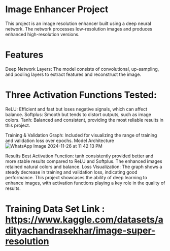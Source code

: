 # Image Enhancer Project
This project is an image resolution enhancer built using a deep neural network. The network processes low-resolution images and produces enhanced high-resolution versions.

# Features
Deep Network Layers: The model consists of convolutional, up-sampling, and pooling layers to extract features and reconstruct the image.

# Three Activation Functions Tested:
ReLU: Efficient and fast but loses negative signals, which can affect balance.
Softplus: Smooth but tends to distort outputs, such as image colors.
Tanh: Balanced and consistent, providing the most reliable results in this project.

Training & Validation Graph: Included for visualizing the range of training and validation loss over epochs.
Model Architecture
![WhatsApp Image 2024-11-26 at 11 42 13 PM](https://github.com/user-attachments/assets/6d5751d0-e061-44a3-a875-6bd66912d08e)


Results
Best Activation Function: tanh consistently provided better and more stable results compared to ReLU and Softplus. The enhanced images retained natural colors and balance.
Loss Visualization: The graph shows a steady decrease in training and validation loss, indicating good performance.
This project showcases the ability of deep learning to enhance images, with activation functions playing a key role in the quality of results.

# Training Data Set Link : https://www.kaggle.com/datasets/adityachandrasekhar/image-super-resolution
